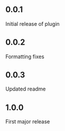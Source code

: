 ## 0.0.1

Initial release of plugin

## 0.0.2

Formatting fixes

## 0.0.3

Updated readme

## 1.0.0

First major release